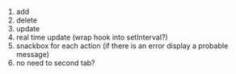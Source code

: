 1. add
2. delete
3. update
4. real time update (wrap hook into setInterval?)
5. snackbox for each action (if there is an error display a probable message)
6. no need to second tab?